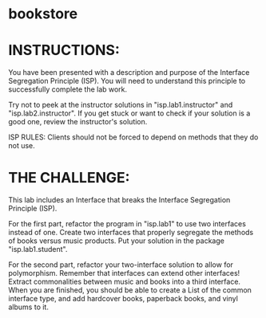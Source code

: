# bookstore

INSTRUCTIONS:
===================================
You have been presented with a description and purpose of the
Interface Segregation Principle (ISP). You will need to understand this
principle to successfully complete the lab work.

Try not to peek at the instructor solutions in "isp.lab1.instructor" and
"isp.lab2.instructor". If you get stuck or want to check if your solution is
a good one, review the instructor's solution.

ISP RULES:
Clients should not be forced to depend on methods that they do not use.

THE CHALLENGE:
===================================
This lab includes an Interface that breaks the Interface Segregation Principle (ISP).

For the first part, refactor the program in "isp.lab1" to use two interfaces
instead of one. Create two interfaces that properly segregate the methods of
books versus music products. Put your solution in the package "isp.lab1.student".

For the second part, refactor your two-interface solution to allow for
polymorphism. Remember that interfaces can extend other interfaces! Extract
commonalities between music and books into a third interface. When you are
finished, you should be able to create a List of the common interface type, and
add hardcover books, paperback books, and vinyl albums to it.

